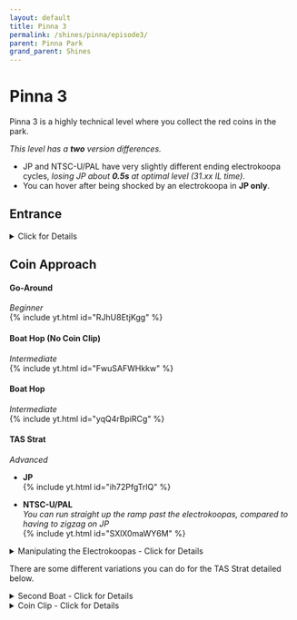 ```yaml
---
layout: default 
title: Pinna 3
permalink: /shines/pinna/episode3/
parent: Pinna Park
grand_parent: Shines
---
```


# Pinna 3
Pinna 3 is a highly technical level where you collect the red coins in the park.  

*This level has a **two** version differences.* 
- JP and NTSC-U/PAL have very slightly different ending electrokoopa cycles, *losing JP about **0.5s** at optimal level (31.xx IL time)*.
- You can hover after being shocked by an electrokoopa in **JP only**.

## Entrance
<details markdown="block">
  <summary markdown="span">
    Click for Details
  </summary>
Entering the park is the same as Pinna 1, 3, 7, and 8.  
{% include yt.html id="YDxrxFj0Jv0" %}  

#### One Slide
-Tap jump, then dive.  
-Instead of performing a rollout, bellyhop (press B) directly after which leads into a waterslide.  
<img src="https://i.imgur.com/iIBtYwU.png">  
To get through the entrance with a single slide requires some maneuvering between obstacles. The image above highlights two main points to avoid bonking off. The easiest way to do this is by first leaving a bit of space between Mario and the wall. After sliding past the forward-facing section of the wall, you can then hold the control stick forward and in toward the wall. Once Mario is sliding against the side you should be able to slide through freely without bonking. Notice that holding in towards the walls also help to avoid bonking on the further ahead wall and noki at the entrance.
</details>  

## Coin Approach  
#### Go-Around
*Beginner*  
{% include yt.html id="RJhU8EtjKgg" %}  

#### Boat Hop (No Coin Clip)  
*Intermediate*  
{% include yt.html id="FwuSAFWHkkw" %}  

#### Boat Hop  
*Intermediate*  
{% include yt.html id="yqQ4rBpiRCg" %}  

#### TAS Strat    
*Advanced*  
- **JP**  
{% include yt.html id="ih72PfgTrlQ" %}  

- **NTSC-U/PAL**  
*You can run straight up the ramp past the electrokoopas, compared to having to zigzag on JP*  
{% include yt.html id="SXlX0maWY6M" %}  

<details markdown="block">
  <summary markdown="span">
    Manipulating the Electrokoopas - Click for Details
  </summary>
  You need to Y turn while grabbing the 5th coin in the same way each time, in order to manipulate the electrokoopas. They start moving the second you look at them. It is recommended to turn straight right.
<img src="https://i.imgur.com/oioiNHI.jpeg" width=500> 
</details>  

There are some different variations you can do for the TAS Strat detailed below.  
<details markdown="block">
  <summary markdown="span">
    Second Boat - Click for Details
  </summary>
 Second boat can be dismounted either **aggro** [(Tip of the Ship)](https://youtu.be/ih72PfgTrlQ?si=m4Q4PME65Ak76Txq&t=11) or **safe** [(Side of the Ship)](https://youtu.be/HKKxB632OTY?si=kIDRzalTagSwLxE2&t=10).
<img src="https://i.imgur.com/A8GzxV7.png" width=500>  
</details>  


<details markdown="block">
  <summary markdown="span">
    Coin Clip - Click for Details
  </summary>  
  Coin Clip (7th coin) is a difficult trick that saves around **2.0s** and is largely feel based. The edges of the ramps (the wood) do not have collision, allowing you to clip inside these green grates.  
  <img src="https://i.imgur.com/TH29lxn.png" width=500>  
  Coin Clip can be done on [Left Side](https://youtu.be/GdkqnhZPNO4?si=cDnymqSKw5t_RPgI&t=19) or [Right Side](https://youtu.be/gEY-LOqHxXg?si=is31hPOO3LBYfLNB&t=21) (preference).  
</details>  
